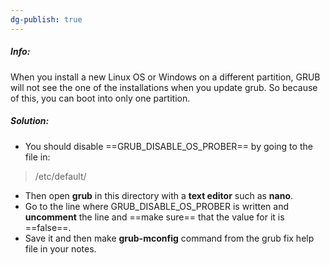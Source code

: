 ```yaml
---
dg-publish: true
---
```

##### Info:
When you install a new Linux OS or Windows on a different partition, GRUB will not see the one of the installations when you update grub. So because of this, you can boot into only one partition.

##### Solution:
- You should disable ==GRUB_DISABLE_OS_PROBER== by going to the file in:
> /etc/default/
- Then open **grub** in this directory with a **text editor** such as **nano**.
- Go to the line where GRUB_DISABLE_OS_PROBER is written and **uncomment** the line and ==make sure== that the value for it is ==false==.
- Save it and then make **grub-mconfig** command from the grub fix help file in your notes.